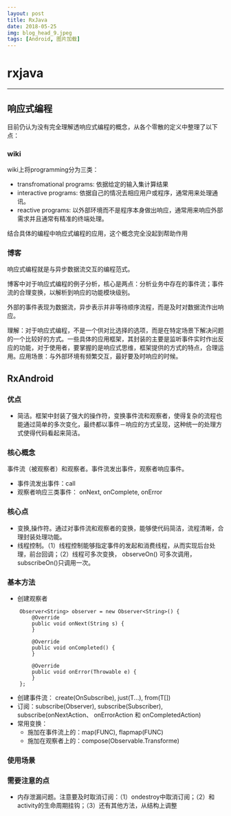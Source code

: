 ```yaml
---
layout: post
title: RxJava
date: 2018-05-25
img: blog_head_9.jpeg
tags: [Android, 图片加载]
---
```


# rxjava
***
## 响应式编程
目前仍认为没有完全理解透响应式编程的概念，从各个零散的定义中整理了以下点：
### wiki
wiki上将programming分为三类：

* transfromational programs: 依据给定的输入集计算结果
* interactive programs: 依据自己的情况去相应用户或程序，通常用来处理通讯。
* reactive programs: 以外部环境而不是程序本身做出响应，通常用来响应外部需求并且通常有精准的终端处理。

结合具体的编程中响应式编程的应用，这个概念完全没起到帮助作用

### 博客
响应式编程就是与异步数据流交互的编程范式。

博客中对于响应式编程的例子分析，核心是两点：分析业务中存在的事件流；事件流的合理变换，以解析到响应的功能模块级别。

外部的事件表现为数据流，异步表示并非等待顺序流程，而是及时对数据流作出响应。

理解：对于响应式编程，不是一个供对比选择的选项，而是在特定场景下解决问题的一个比较好的方式。一些具体的应用框架，其封装的主要是监听事件实时作出反应的功能，对于使用者，要掌握的是响应式思维，框架提供的方式的特点，合理运用。应用场景：与外部环境有频繁交互，最好要及时响应的时候。
## RxAndroid
### 优点
* 简洁。框架中封装了强大的操作符，变换事件流和观察者，使得复杂的流程也能通过简单的多次变化，最终都以事件－响应的方式呈现，这种统一的处理方式使得代码看起来简洁。

### 核心概念
事件流（被观察者）和观察者。事件流发出事件，观察者响应事件。

* 事件流发出事件：call
* 观察者响应三类事件： onNext, onComplete, onError

### 核心点

* 变换,操作符。通过对事件流和观察者的变换，能够使代码简洁，流程清晰，合理封装处理功能。
* 线程控制。（1）线程控制能够指定事件的发起和消费线程，从而实现后台处理，前台回调；（2）线程可多次变换， observeOn() 可多次调用，subscribeOn()只调用一次。

### 基本方法
* 创建观察者

```
	Observer<String> observer = new Observer<String>() {
	    @Override
	    public void onNext(String s) {
	    }
	
	    @Override
	    public void onCompleted() {
	    }
	
	    @Override
	    public void onError(Throwable e) {
	    }
	};
```
* 创建事件流： create(OnSubscribe), just(T...), from(T[])
* 订阅：subscribe(Observer), subscribe(Subscriber), subscribe(onNextAction、 onErrorAction 和 onCompletedAction)  
* 常用变换： 
	* 施加在事件流上的：map(FUNC), flapmap(FUNC)
	* 施加在观察者上的：compose(Observable.Transforme)


### 使用场景

### 需要注意的点

* 内存泄漏问题。注意要及时取消订阅：（1）ondestroy中取消订阅；（2）和activity的生命周期挂钩；（3）还有其他方法，从结构上调整